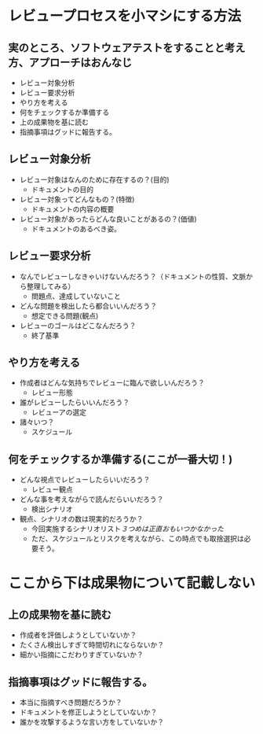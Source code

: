# レビュープロセスを小マシにする方法
## 実のところ、ソフトウェアテストをすることと考え方、アプローチはおんなじ
- レビュー対象分析
- レビュー要求分析
- やり方を考える
- 何をチェックするか準備する
- 上の成果物を基に読む
- 指摘事項はグッドに報告する。
  
## レビュー対象分析
- レビュー対象はなんのために存在するの？(目的)
  - ドキュメントの目的
- レビュー対象ってどんなもの？(特徴)
  - ドキュメントの内容の概要
- レビュー対象があったらどんな良いことがあるの？(価値)
  - ドキュメントのあるべき姿。
## レビュー要求分析
- なんでレビューしなきゃいけないんだろう？（ドキュメントの性質、文脈から整理してみる）
  - 問題点、達成していないこと
- どんな問題を検出したら都合いいんだろう？
  - 想定できる問題(観点)
- レビューのゴールはどこなんだろう？
  - 終了基準
## やり方を考える
- 作成者はどんな気持ちでレビューに臨んで欲しいんだろう？
  - レビュー形態
- 誰がレビューしたらいいんだろう？
  - レビューアの選定
- 諸々いつ？
  - スケジュール
## 何をチェックするか準備する(ここが一番大切！)
- どんな視点でレビューしたらいいだろう？
  - レビュー観点
- どんな事を考えながらで読んだらいいだろう？
  - 検出シナリオ
- 観点、シナリオの数は現実的だろうか？  
   - 今回実施するシナリオリスト*３つめは正直おもいつかなかった*
   - ただ、スケジュールとリスクを考えながら、この時点でも取捨選択は必要そう。
# ここから下は成果物について記載しない
## 上の成果物を基に読む
- 作成者を評価しようとしていないか？
- たくさん検出しすぎて時間切れにならないか？
- 細かい指摘にこだわりすぎていないか？
## 指摘事項はグッドに報告する。
- 本当に指摘すべき問題だろうか？
- ドキュメントを修正しようとしていないか？
- 誰かを攻撃するような言い方をしていないか？